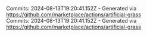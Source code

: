 Commits: 2024-08-13T19:20:41.152Z - Generated via https://github.com/marketplace/actions/artificial-grass
<br>
Commits: 2024-08-13T19:20:41.152Z - Generated via https://github.com/marketplace/actions/artificial-grass
<br>
